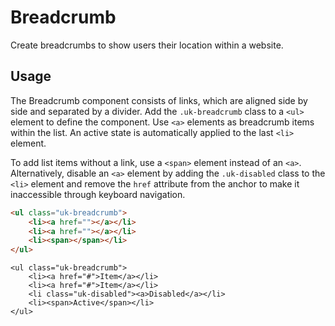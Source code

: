 # Breadcrumb

<p class="uk-text-lead">Create breadcrumbs to show users their location within a website.</p>

## Usage

The Breadcrumb component consists of links, which are aligned side by side and separated by a divider. Add the `.uk-breadcrumb` class to a `<ul>` element to define the component. Use `<a>` elements as breadcrumb items within the list. An active state is automatically applied to the last `<li>` element.

To add list items without a link, use a `<span>` element instead of an `<a>`. Alternatively, disable an `<a>` element by adding the `.uk-disabled` class to the `<li>` element and remove the `href` attribute from the anchor to make it inaccessible through keyboard navigation.

```html
<ul class="uk-breadcrumb">
    <li><a href=""></a></li>
    <li><a href=""></a></li>
    <li><span></span></li>
</ul>
```

```run:uikit
<ul class="uk-breadcrumb">
    <li><a href="#">Item</a></li>
    <li><a href="#">Item</a></li>
    <li class="uk-disabled"><a>Disabled</a></li>
    <li><span>Active</span></li>
</ul>
```